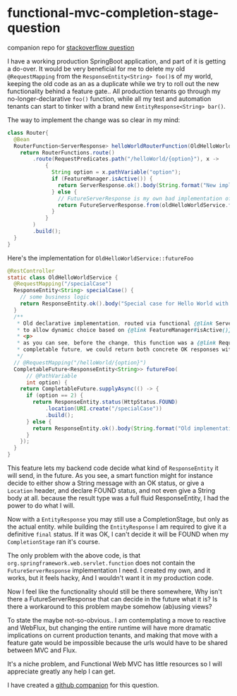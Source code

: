 # functional-mvc-completion-stage-question


companion repo for [stackoverflow question](https://stackoverflow.com/questions/63019544/upgrading-a-springboot-web-mvc-from-declarative-to-functional?noredirect=1#comment111442460_63019544)

I have a working production SpringBoot application, and part of it is getting a do-over. It would be very beneficial for me to delete my old `@RequestMapping` from the `ResponseEntity<String> foo()`s of my world, keeping the old code as an as a duplicate while we try to roll out the new functionality behind a feature gate.. All production tenants go through my no-longer-declarative `foo()` function, while all my test and automation tenants can start to tinker with a brand new `EntityResponse<String> bar()`.

The way to implement the change was so clear in my mind:

```java
class Router{ 
  @Bean
  RouterFunction<ServerResponse> helloWorldRouterFunction(OldHelloWorldService oldHelloWorldService) {
    return RouterFunctions.route()
        .route(RequestPredicates.path("/helloWorld/{option}"), x ->
            {
              String option = x.pathVariable("option");
              if (FeatureManager.isActive()) {
                return ServerResponse.ok().body(String.format("New implementation of Hello World! your option is: %s", option));
              } else {
                // FutureServerResponse is my own bad implementation of the ServerResponse interface
                return FutureServerResponse.from(oldHelloWorldService.futureFoo(Integer.parseInt(option)));
              }
            }
        )
        .build();
  }
}
```

Here's the implementation for `OldHelloWorldService::futureFoo`

```java
@RestController
static class OldHelloWorldService {
  @RequestMapping("/specialCase")
  ResponseEntity<String> specialCase() {
    // some business logic
    return ResponseEntity.ok().body("Special case for Hello World with option 2");
  }
  /**
   * Old declarative implementation, routed via functional {@link ServerRouteConfiguration}
   * to allow dynamic choice based on {@link FeatureManager#isActive()}
   * <p>
   * as you can see, before the change, this function was a {@link RequestMapping} and it handled the
   * completable future, we could return both concrete OK responses with a body, and FOUND responses with a location.
   */
  // @RequestMapping("/helloWorld/{option}")
  CompletableFuture<ResponseEntity<String>> futureFoo(
      // @PathVariable
      int option) {
    return CompletableFuture.supplyAsync(() -> {
      if (option == 2) {
        return ResponseEntity.status(HttpStatus.FOUND)
            .location(URI.create("/specialCase"))
            .build();
      } else {
        return ResponseEntity.ok().body(String.format("Old implementation of Hello World! your option is: %s", option));
      }
    });
  }
}
```

This feature lets my backend code decide what kind of `ResponseEntity` it will send, in the future. As you see, a smart function might for instance decide to either show a String message with an OK status, or give a `Location` header, and declare FOUND status, and not even give a String body at all. because the result type was a full fluid ResponseEntity, I had the power to do what I will.

Now with a `EntityResponse` you may still use a CompletionStage, but only as the actual entity. while building the `EntityResponse` I am required to give it a definitive `final` status. If it was OK, I can't decide it will be FOUND when my `CompletionStage` ran it's course.

The only problem with the above code, is that `org.springframework.web.servlet.function` does not contain the `FutureServerResponse` implementation I need. I created my own, and it works, but it feels hacky, And I wouldn't want it in my production code. 

Now I feel like the functionality should still be there somewhere, Why isn't there a FutureServerResponse that can decide in the future what it is? Is there a workaround to this problem maybe somehow (ab)using views?

To state the maybe not-so-obvious.. I am contemplating a move to reactive and WebFlux, but changing the entire runtime will have more dramatic implications on current production tenants, and making that move with a feature gate would be impossible because the urls would have to be shared between MVC and Flux.

It's a niche problem, and Functional Web MVC has little resources so I will appreciate greatly any help I can get.

I have created a [github companion](https://github.com/alexfeigin/functional-mvc-completion-stage-question) for this question.